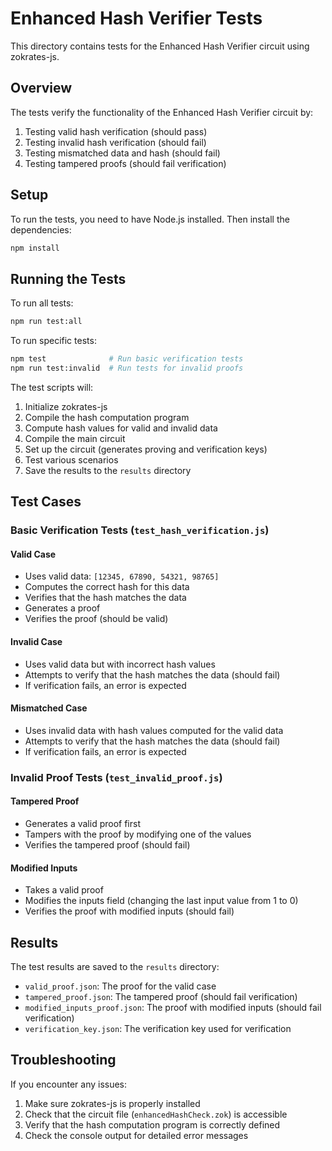 # Enhanced Hash Verifier Tests

This directory contains tests for the Enhanced Hash Verifier circuit using zokrates-js.

## Overview

The tests verify the functionality of the Enhanced Hash Verifier circuit by:

1. Testing valid hash verification (should pass)
2. Testing invalid hash verification (should fail)
3. Testing mismatched data and hash (should fail)
4. Testing tampered proofs (should fail verification)

## Setup

To run the tests, you need to have Node.js installed. Then install the dependencies:

```bash
npm install
```

## Running the Tests

To run all tests:

```bash
npm run test:all
```

To run specific tests:

```bash
npm test              # Run basic verification tests
npm run test:invalid  # Run tests for invalid proofs
```

The test scripts will:

1. Initialize zokrates-js
2. Compile the hash computation program
3. Compute hash values for valid and invalid data
4. Compile the main circuit
5. Set up the circuit (generates proving and verification keys)
6. Test various scenarios
7. Save the results to the `results` directory

## Test Cases

### Basic Verification Tests (`test_hash_verification.js`)

#### Valid Case

- Uses valid data: `[12345, 67890, 54321, 98765]`
- Computes the correct hash for this data
- Verifies that the hash matches the data
- Generates a proof
- Verifies the proof (should be valid)

#### Invalid Case

- Uses valid data but with incorrect hash values
- Attempts to verify that the hash matches the data (should fail)
- If verification fails, an error is expected

#### Mismatched Case

- Uses invalid data with hash values computed for the valid data
- Attempts to verify that the hash matches the data (should fail)
- If verification fails, an error is expected

### Invalid Proof Tests (`test_invalid_proof.js`)

#### Tampered Proof

- Generates a valid proof first
- Tampers with the proof by modifying one of the values
- Verifies the tampered proof (should fail)

#### Modified Inputs

- Takes a valid proof
- Modifies the inputs field (changing the last input value from 1 to 0)
- Verifies the proof with modified inputs (should fail)

## Results

The test results are saved to the `results` directory:

- `valid_proof.json`: The proof for the valid case
- `tampered_proof.json`: The tampered proof (should fail verification)
- `modified_inputs_proof.json`: The proof with modified inputs (should fail verification)
- `verification_key.json`: The verification key used for verification

## Troubleshooting

If you encounter any issues:

1. Make sure zokrates-js is properly installed
2. Check that the circuit file (`enhancedHashCheck.zok`) is accessible
3. Verify that the hash computation program is correctly defined
4. Check the console output for detailed error messages
